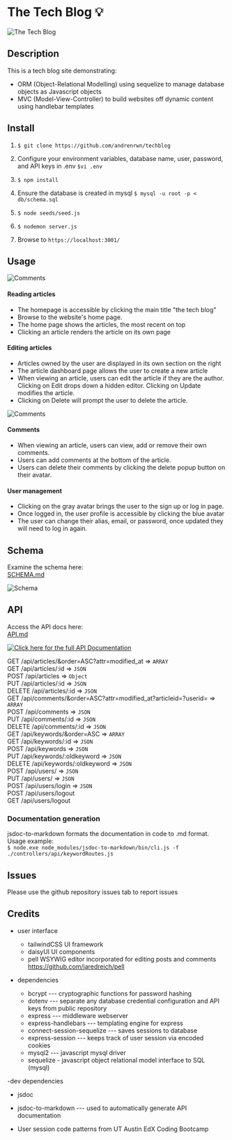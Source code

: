 # The Tech Blog 💡

![The Tech Blog](assets/img/techblog_articleview_sm.png)

## Description

This is a tech blog site demonstrating:
- ORM (Object-Relational Modelling) using sequelize to manage database objects as Javascript objects
- MVC (Model-View-Controller) to build websites off dynamic content using handlebar templates


## Install

1. `$ git clone https://github.com/andrenrwn/techblog`

2. Configure your environment variables, database name, user, password, and API keys in .env
   `$vi .env`

3. `$ npm install`

4. Ensure the database is created in mysql
   `$ mysql -u root -p < db/schema.sql`

5. `$ node seeds/seed.js`

6. `$ nodemon server.js`

7. Browse to `https://localhost:3001/`


## Usage

![Comments](assets/img/techblog_homepage_sm.png)

#### Reading articles
- The homepage is accessible by clicking the main title "the tech blog"
- Browse to the website's home page.
- The home page shows the articles, the most recent on top
- Clicking an article renders the article on its own page

#### Editing articles
- Articles owned by the user are displayed in its own section on the right
- The article dashboard page allows the user to create a new article
- When viewing an article, users can edit the article if they are the author.
  Clicking on Edit drops down a hidden editor.
  Clicking on Update modifies the article.
- Clicking on Delete will prompt the user to delete the article.

![Comments](assets/img/techblog_comments_sm.png)

#### Comments
- When viewing an article, users can view, add or remove their own comments.
- Users can add comments at the bottom of the article.
- Users can delete their comments by clicking the delete popup button on their avatar.

#### User management
- Clicking on the gray avatar brings the user to the sign up or log in page.
- Once logged in, the user profile is accessible by clicking the blue avatar
- The user can change their alias, email, or password, once updated they will need to log in again.


## Schema

Examine the schema here:\
[SCHEMA.md](SCHEMA.md)

![Schema](/assets/img/dbdmodel_sm.png)


## API

Access the API docs here:\
[API.md](API.md)

[![Click here for the full API Documentation](assets/img/api.png 'API Documentation')](API.md)

<dl>
<dt><a "API.md">GET /api/articles/&order=ASC?attr=modified_at</a> ⇒ <code>ARRAY</code></dt>
<dt><a "API.md">GET /api/articles/:id</a> ⇒ <code>JSON</code></dt>
<dt><a "API.md">POST /api/articles</a> ⇒ <code>Object</code></dt>
<dt><a "API.md">PUT /api/articles/:id</a> ⇒ <code>JSON</code></dt>
<dt><a "API.md">DELETE /api/articles/:id</a> ⇒ <code>JSON</code></dt>
<dt><a "API.md">GET /api/comments/&order=ASC?attr=modified_at?articleid=<articleid>?userid=<userid></a> ⇒ <code>ARRAY</code></dt>
<dt><a "API.md">POST /api/comments</a> ⇒ <code>JSON</code></dt>
<dt><a "API.md">PUT /api/comments/:id</a> ⇒ <code>JSON</code></dt>
<dt><a "API.md">DELETE /api/comments/:id</a> ⇒ <code>JSON</code></dt>
<dt><a "API.md">GET /api/keywords/&order=ASC</a> ⇒ <code>ARRAY</code></dt>
<dt><a "API.md">GET /api/keywords/:id</a> ⇒ <code>JSON</code></dt>
<dt><a "API.md">POST /api/keywords</a> ⇒ <code>JSON</code></dt>
<dt><a "API.md">PUT /api/keywords/:oldkeyword</a> ⇒ <code>JSON</code></dt>
<dt><a "API.md">DELETE /api/keywords/:oldkeyword</a> ⇒ <code>JSON</code></dt>
<dt><a "API.md">POST /api/users/</a> ⇒ <code>JSON</code></dt>
<dt><a "API.md">PUT /api/users/</a> ⇒ <code>JSON</code></dt>
<dt><a "API.md">POST /api/users/login</a> ⇒ <code>JSON</code></dt>
<dt><a "API.md">POST /api/users/logout</a></dt>
<dt><a "API.md">GET /api/users/logout</a></dt>
</dl>


### Documentation generation

jsdoc-to-markdown formats the documentation in code to .md format.
Usage example:\
```$ node.exe node_modules/jsdoc-to-markdown/bin/cli.js -f ./controllers/api/keywordRoutes.js```


## Issues

Please use the github repository issues tab to report issues

## Credits

- user interface
  - tailwindCSS UI framework
  - daisyUI UI components
  - pell WSYWIG editor incorporated for editing posts and comments
    https://github.com/jaredreich/pell

- dependencies
  - bcrypt --- cryptographic functions for password hashing
  - dotenv --- separate any database credential configuration and API keys from public repository
  - express --- middleware webserver
  - express-handlebars --- templating engine for express
  - connect-session-sequelize --- saves sessions to database
  - express-session --- keeps track of user session via encoded cookies
  - mysql2 --- javascript mysql driver
  - sequelize - javascript object relational model interface to SQL (mysql)

-dev dependencies
  - jsdoc
  - jsdoc-to-markdown --- used to automatically generate API documentation

- User session code patterns from UT Austin EdX Coding Bootcamp
